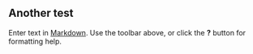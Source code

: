 ## Another test 

Enter text in [Markdown](http://daringfireball.net/projects/markdown/). Use the toolbar above, or click the **?** button for formatting help.
